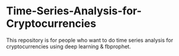 # Time-Series-Analysis-for-Cryptocurrencies
This repository is for people who want to do time series analysis for cryptocurrencies using deep learning &amp; fbprophet.
